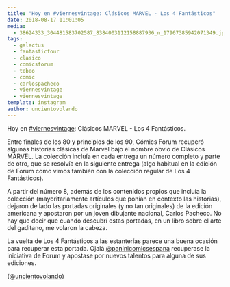 ```yaml
---
title: "Hoy en #viernesvintage: Clásicos MARVEL - Los 4 Fantásticos"
date: 2018-08-17 11:01:05
media: 
  - 38624333_304481583702587_8384003112158887936_n_17967385942071349.jpg
tags: 
  - galactus
  - fantasticfour
  - clasico
  - comicsforum
  - tebeo
  - comic
  - carlospacheco
  - viernesvintage
  - viernesvintage
template: instagram
author: uncientovolando
---
```


Hoy en [#viernesvintage](/tags/viernesvintage): Clásicos MARVEL - Los 4 Fantásticos.


Entre finales de los 80 y principios de los 90, Cómics Forum recuperó algunas historias clásicas de Marvel bajo el nombre obvio de Clásicos MARVEL. La colección incluía en cada entrega un número completo y parte de otro, que se resolvía en la siguiente entrega (algo habitual en la edición de Forum como vimos también con la colección regular de Los 4 Fantásticos).


A partir del número 8, además de los contenidos propios que incluía la colección (mayoritariamente artículos que ponían en contexto las historias), dejaron de lado las portadas originales (y no tan originales) de la edición americana y apostaron por un joven dibujante nacional, Carlos Pacheco. No hay que decir que cuando descubrí estas portadas, en un libro sobre el arte del gaditano, me volaron la cabeza.


La vuelta de Los 4 Fantásticos a las estanterías parece una buena ocasión para recuperar esta portada. Ojalá [@paninicomicsespana](https://instagram.com/paninicomicsespana) recuperase la iniciativa de Forum y apostase por nuevos talentos para alguna de sus ediciones.


([@uncientovolando](https://instagram.com/uncientovolando))
